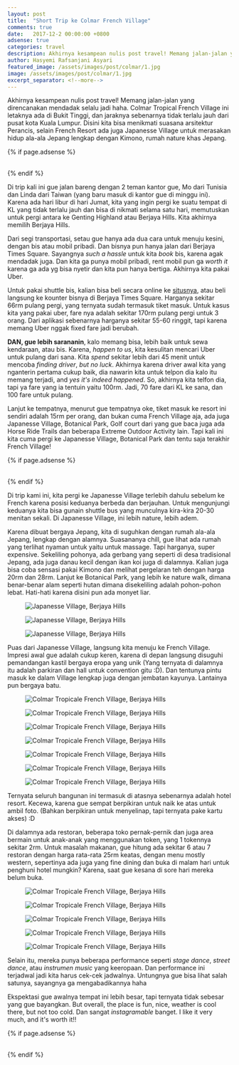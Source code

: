 ```yaml
---
layout: post
title:  "Short Trip ke Colmar French Village"
comments: true
date:   2017-12-2 00:00:00 +0800
adsense: true
categories: travel
description: Akhirnya kesampean nulis post travel! Memang jalan-jalan yang direncanakan mendadak selalu jadi haha. Colmar Tropical French Village ini letaknya ada di Bukit Tinggi, dan jaraknya sebenarnya tidak terlalu jauh dari pusat kota Kuala Lumpur. Disini kita bisa menikmati suasana arsitektur Perancis, selain French Resort ada juga Japanesse Village untuk merasakan hidup ala-ala Jepang lengkap dengan Kimono, rumah nature khas Jepang.
author: Hasyemi Rafsanjani Asyari
featured_image: /assets/images/post/colmar/1.jpg
image: /assets/images/post/colmar/1.jpg
excerpt_separator: <!--more-->
---
```


<p class="intro">Akhirnya kesampean nulis post travel! Memang jalan-jalan yang direncanakan mendadak selalu jadi haha. Colmar Tropical French Village ini letaknya ada di Bukit Tinggi, dan jaraknya sebenarnya tidak terlalu jauh dari pusat kota Kuala Lumpur. Disini kita bisa menikmati suasana arsitektur Perancis, selain French Resort ada juga Japanesse Village untuk merasakan hidup ala-ala Jepang lengkap dengan Kimono, rumah nature khas Jepang.</p>

{% if page.adsense %}
<div class="ads">
	<script async src="//pagead2.googlesyndication.com/pagead/js/adsbygoogle.js"></script>
	<!-- Ads Header -->
	<ins class="adsbygoogle"
		style="display:block"
		data-ad-client="ca-pub-9523208256804448"
		data-ad-slot="1649271984"
		data-ad-format="auto"></ins>
	<script>
	(adsbygoogle = window.adsbygoogle || []).push({});
	</script>
</div>
<br/>
{% endif %}

Di trip kali ini gue jalan bareng dengan 2 teman kantor gue, Mo dari Tunisia dan Linda dari Taiwan (yang baru masuk di kantor gue di minggu ini). Karena ada hari libur di hari Jumat, kita yang ingin pergi ke suatu tempat di KL yang tidak terlalu jauh dan bisa di nikmati selama satu hari, memutuskan untuk pergi antara ke Genting Highland atau Berjaya Hills. Kita akhirnya memilih Berjaya Hills.

Dari segi transportasi, setau gue hanya ada dua cara untuk menuju kesini, dengan bis atau mobil pribadi. Dan bisnya pun hanya jalan dari Berjaya Times Square. Sayangnya _such a hassle_ untuk kita _book_ bis, karena agak mendadak juga. Dan kita ga punya mobil pribadi, rent mobil pun ga _worth it_ karena ga ada yg bisa nyetir dan kita pun hanya bertiga. Akhirnya kita pakai Uber.

Untuk pakai shuttle bis, kalian bisa beli secara online ke <a href="http://colmartropicale.com.my/contact-us/shuttle-service/" target="_bank">situsnya</a>, atau beli langsung ke kounter bisnya di Berjaya Times Square. Harganya sekitar 66rm pulang pergi, yang ternyata sudah termasuk tiket masuk. Untuk kasus kita yang pakai uber, fare nya adalah sekitar 170rm pulang pergi untuk 3 orang. Dari aplikasi sebenarnya harganya sekitar 55-60 ringgit, tapi karena memang Uber nggak fixed fare jadi berubah.

__DAN, gue lebih sarananin__, kalo memang bisa, lebih baik untuk sewa kendaraan, atau bis. Karena, _happen to us_, kita kesulitan mencari Uber untuk pulang dari sana. Kita _spend_ sekitar lebih dari 45 menit untuk mencoba _finding driver_, _but no luck_. Akhirnya karena driver awal kita yang nganterin pertama cukup baik, dia nawarin kita untuk telpon dia kalo itu memang terjadi, and _yes it's indeed happened_. So, akhirnya kita telfon dia, tapi ya fare yang ia tentuin yaitu 100rm. Jadi, 70 fare dari KL ke sana, dan 100 fare untuk pulang.

Lanjut ke tempatnya, menurut gue tempatnya oke, tiket masuk ke resort ini sendiri adalah 15rm per orang, dan bukan cuma French Village aja, ada juga Japanesse Village, Botanical Park, Golf court dari yang gue baca juga ada Horse Ride Trails dan beberapa Extreme Outdoor Activity lain. Tapi kali ini kita cuma pergi ke Japanesse Village, Botanical Park dan tentu saja terakhir French Village!

{% if page.adsense %}
<div class="ads">
	<script async src="//pagead2.googlesyndication.com/pagead/js/adsbygoogle.js"></script>
	<ins class="adsbygoogle"
		style="display:block; text-align:center;"
		data-ad-layout="in-article"
		data-ad-format="fluid"
		data-ad-client="ca-pub-9523208256804448"
		data-ad-slot="7995188488"></ins>
	<script>
		(adsbygoogle = window.adsbygoogle || []).push({});
	</script>
</div>
<br/>
{% endif %}

Di trip kami ini, kita pergi ke Japanesse Village terlebih dahulu sebelum ke French karena posisi keduanya berbeda dan berjauhan. Untuk mengunjungi keduanya kita bisa gunain shuttle bus yang munculnya kira-kira 20-30 menitan sekali. Di Japanesse Village, ini lebih nature, lebih adem. 

Karena dibuat bergaya Jepang, kita di suguhkan dengan rumah ala-ala Jepang, lengkap dengan alamnya. Suasananya chill, gue lihat ada rumah yang terlihat nyaman untuk yaitu untuk massage. Tapi harganya, super expensive. Sekeliling pohonya, ada gerbang yang seperti di desa tradisional Jepang, ada juga danau kecil dengan ikan koi juga di dalamnya. Kalian juga bisa coba sensasi pakai Kimono dan melihat pergelaran teh dengan harga 20rm dan 28rm. Lanjut ke Botanical Park, yang lebih ke nature walk, dimana benar-benar alam seperti hutan dimana disekeliling adalah pohon-pohon lebat. Hati-hati karena disini pun ada monyet liar.

<div class="photoset-grid grid">
	<div class="grid--item grid--twelve">
		<figure>
		  <img src="/assets/images/post/colmar/2.jpg" alt="Japanesse Village, Berjaya Hills" title="Japanesse Village, Berjaya Hills" />		   
		</figure>		
	</div>	
	<div class="grid--item grid--six">
		<figure>
		  <img src="/assets/images/post/colmar/3.jpg" alt="Japanesse Village, Berjaya Hills" title="Japanesse Village, Berjaya Hills" />		   
		</figure>		
	</div>	
	<div class="grid--item grid--six">
		<figure>
		  <img src="/assets/images/post/colmar/4.jpg" alt="Japanesse Village, Berjaya Hills" title="Japanesse Village, Berjaya Hills" />		   
		</figure>		
	</div>		
</div>


Puas dari Japanesse Village, langsung kita menuju ke French Village. Impresi awal gue adalah cukup keren, karena di depan langsung disuguhi pemandangan kastil bergaya eropa yang unik (Yang ternyata di dalamnya itu adalah parkiran dan hall untuk convention gitu :D). Dan tentunya pintu masuk ke dalam Village lengkap juga dengan jembatan kayunya. Lantainya pun bergaya batu.


<div class="photoset-grid grid">
	<div class="grid--item grid--six">
		<figure>
		  <img src="/assets/images/post/colmar/2017-12-01_04.43.57_1.jpg" alt="Colmar Tropicale French Village, Berjaya Hills" title="Colmar Tropicale French Village, Berjaya Hills" />		   
		</figure>		
	</div>	
	<div class="grid--item grid--six">
		<figure>
		  <img src="/assets/images/post/colmar/2017-12-02_01.05.09_1.jpg" alt="Colmar Tropicale French Village, Berjaya Hills" title="Colmar Tropicale French Village, Berjaya Hills" />		   
		</figure>		
	</div>
	<div class="grid--item grid--twelve">
		<figure>
		  <img src="/assets/images/post/colmar/2017-12-02_01.06.02_1.jpg" alt="Colmar Tropicale French Village, Berjaya Hills" title="Colmar Tropicale French Village, Berjaya Hills" />		   
		</figure>		
	</div>	
	<div class="grid--item grid--six">
		<figure>
		  <img src="/assets/images/post/colmar/2017-12-01_03.19.30_2.jpg" alt="Colmar Tropicale French Village, Berjaya Hills" title="Colmar Tropicale French Village, Berjaya Hills" />		   
		</figure>		
	</div>	
	<div class="grid--item grid--six">
		<figure>
		  <img src="/assets/images/post/colmar/2017-12-01_03.04.47_1.jpg" alt="Colmar Tropicale French Village, Berjaya Hills" title="Colmar Tropicale French Village, Berjaya Hills" />		   
		</figure>		
	</div>		
	<div class="grid--item grid--six">
		<figure>
		  <img src="/assets/images/post/colmar/2017-12-01_04.40.21_1.jpg" alt="Colmar Tropicale French Village, Berjaya Hills" title="Colmar Tropicale French Village, Berjaya Hills" />		   
		</figure>		
	</div>	
	<div class="grid--item grid--six">
		<figure>
		  <img src="/assets/images/post/colmar/2017-12-01_03.19.58_1.jpg" alt="Colmar Tropicale French Village, Berjaya Hills" title="Colmar Tropicale French Village, Berjaya Hills" />		   
		</figure>		
	</div>
</div>

Ternyata seluruh bangunan ini termasuk di atasnya sebenarnya adalah hotel resort. Kecewa, karena gue sempat berpikiran untuk naik ke atas untuk ambil foto. (Bahkan berpikiran untuk menyelinap, tapi ternyata pake kartu akses) :D

Di dalamnya ada restoran, beberapa toko pernak-pernik dan juga area bermain untuk anak-anak yang menggunakan token, yang 1 tokennya sekitar 2rm. Untuk masalah makanan, gue hitung ada sekitar 6 atau 7 restoran dengan harga rata-rata 25rm keatas, dengan menu mostly western, sepertinya ada juga yang fine dining dan buka di malam hari untuk penghuni hotel mungkin? Karena, saat gue kesana di sore hari mereka belum buka.


<div class="photoset-grid grid">
	<div class="grid--item grid--six">
		<figure>
		  <img src="/assets/images/post/colmar/1.jpg" alt="Colmar Tropicale French Village, Berjaya Hills" title="Colmar Tropicale French Village, Berjaya Hills" />		   
		</figure>		
	</div>	
	<div class="grid--item grid--six">
		<figure>
		  <img src="/assets/images/post/colmar/2017-12-01_04.28.12_1.jpg" alt="Colmar Tropicale French Village, Berjaya Hills" title="Colmar Tropicale French Village, Berjaya Hills" />		   
		</figure>		
	</div>	
	<div class="grid--item grid--twelve">
		<figure>
		  <img src="/assets/images/post/colmar/2017-12-02_01.05.55_1.jpg" alt="Colmar Tropicale French Village, Berjaya Hills" title="Colmar Tropicale French Village, Berjaya Hills" />		   
		</figure>		
	</div>		
	<div class="grid--item grid--six">
		<figure>
		  <img src="/assets/images/post/colmar/2017-12-02_01.05.59_1.jpg" alt="Colmar Tropicale French Village, Berjaya Hills" title="Colmar Tropicale French Village, Berjaya Hills" />		   
		</figure>		
	</div>	
	<div class="grid--item grid--six">
		<figure>
		  <img src="/assets/images/post/colmar/2017-12-02_01.05.56_1.jpg" alt="Colmar Tropicale French Village, Berjaya Hills" title="Colmar Tropicale French Village, Berjaya Hills" />		   
		</figure>		
	</div>		
</div>


Selain itu, mereka punya beberapa performance seperti _stage dance_, _street dance_, atau _instrumen music_ yang keeropaan. Dan performance ini terjadwal jadi kita harus cek-cek jadwalnya. Untungnya gue bisa lihat salah satunya, sayangnya ga mengabadikannya haha


Ekspektasi gue awalnya tempat ini lebih besar, tapi ternyata tidak sebesar yang gue bayangkan. But overall, the place is fun, nice, weather is cool there, but not too cold. Dan sangat _instagramable_ banget. I like it very much, and it's worth it!!

{% if page.adsense %}
<div class="ads">
	<script async src="//pagead2.googlesyndication.com/pagead/js/adsbygoogle.js"></script>
	<!-- Ads Footer -->
	<ins class="adsbygoogle"
		style="display:block"
		data-ad-client="ca-pub-9523208256804448"
		data-ad-slot="8051028808"
		data-ad-format="auto"></ins>
	<script>
	(adsbygoogle = window.adsbygoogle || []).push({});
	</script>
</div>
<br/>
{% endif %}